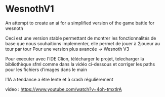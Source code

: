 # WesnothV1
An attempt to create an ai for a simplified version of the game battle for wesnoth

Ceci est une version stable permettant de montrer les fonctionnalités de base que nous souhaitions implementer, elle permet de jouer à 2joueur au tour par tour
Pour une version plus avancée -> Wesnoth V3

Pour executer avec l'IDE Clion, télécharger le projet, telecharger la bibliothèque sfml comme dans la vidéo ci-dessous et corriger les paths pour les fichiers d'images dans le main

l'IA a tendance a être lente et à crash régulièrement

video : https://www.youtube.com/watch?v=4oh-tmxtIrA
